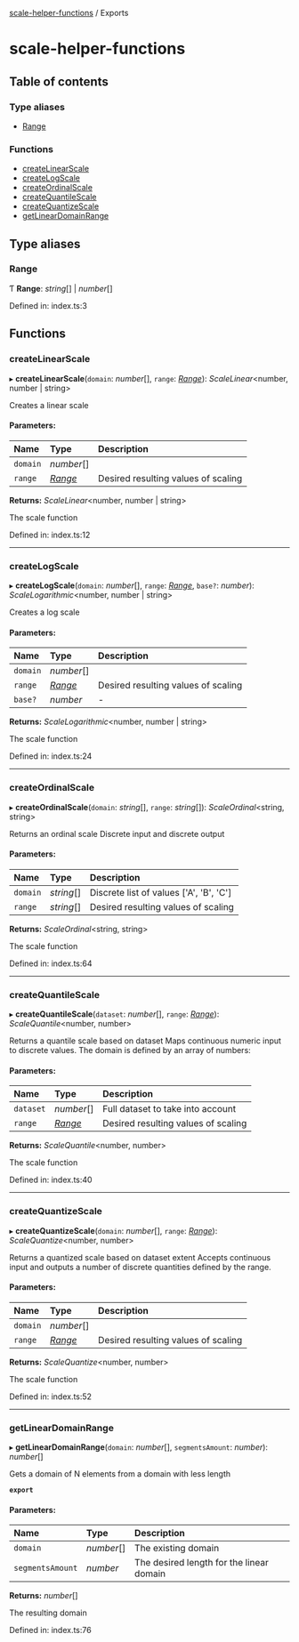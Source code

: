 [scale-helper-functions](README.md) / Exports

# scale-helper-functions

## Table of contents

### Type aliases

- [Range](modules.md#range)

### Functions

- [createLinearScale](modules.md#createlinearscale)
- [createLogScale](modules.md#createlogscale)
- [createOrdinalScale](modules.md#createordinalscale)
- [createQuantileScale](modules.md#createquantilescale)
- [createQuantizeScale](modules.md#createquantizescale)
- [getLinearDomainRange](modules.md#getlineardomainrange)

## Type aliases

### Range

Ƭ **Range**: *string*[] \| *number*[]

Defined in: index.ts:3

## Functions

### createLinearScale

▸ **createLinearScale**(`domain`: *number*[], `range`: [*Range*](modules.md#range)): *ScaleLinear*<number, number \| string\>

Creates a linear scale

#### Parameters:

Name | Type | Description |
:------ | :------ | :------ |
`domain` | *number*[] |  |
`range` | [*Range*](modules.md#range) | Desired resulting values of scaling   |

**Returns:** *ScaleLinear*<number, number \| string\>

The scale function

Defined in: index.ts:12

___

### createLogScale

▸ **createLogScale**(`domain`: *number*[], `range`: [*Range*](modules.md#range), `base?`: *number*): *ScaleLogarithmic*<number, number \| string\>

Creates a log scale

#### Parameters:

Name | Type | Description |
:------ | :------ | :------ |
`domain` | *number*[] |  |
`range` | [*Range*](modules.md#range) | Desired resulting values of scaling   |
`base?` | *number* | - |

**Returns:** *ScaleLogarithmic*<number, number \| string\>

The scale function

Defined in: index.ts:24

___

### createOrdinalScale

▸ **createOrdinalScale**(`domain`: *string*[], `range`: *string*[]): *ScaleOrdinal*<string, string\>

Returns an ordinal scale
Discrete input and discrete output

#### Parameters:

Name | Type | Description |
:------ | :------ | :------ |
`domain` | *string*[] | Discrete list of values ['A', 'B', 'C']   |
`range` | *string*[] | Desired resulting values of scaling   |

**Returns:** *ScaleOrdinal*<string, string\>

The scale function

Defined in: index.ts:64

___

### createQuantileScale

▸ **createQuantileScale**(`dataset`: *number*[], `range`: [*Range*](modules.md#range)): *ScaleQuantile*<number, number\>

Returns a quantile scale based on dataset
Maps continuous numeric input to discrete values. The domain is defined by an array of numbers:

#### Parameters:

Name | Type | Description |
:------ | :------ | :------ |
`dataset` | *number*[] | Full dataset to take into account   |
`range` | [*Range*](modules.md#range) | Desired resulting values of scaling   |

**Returns:** *ScaleQuantile*<number, number\>

The scale function

Defined in: index.ts:40

___

### createQuantizeScale

▸ **createQuantizeScale**(`domain`: *number*[], `range`: [*Range*](modules.md#range)): *ScaleQuantize*<number, number\>

Returns a quantized scale based on dataset extent
Accepts continuous input and outputs a number of discrete quantities defined by the range.

#### Parameters:

Name | Type | Description |
:------ | :------ | :------ |
`domain` | *number*[] |  |
`range` | [*Range*](modules.md#range) | Desired resulting values of scaling   |

**Returns:** *ScaleQuantize*<number, number\>

The scale function

Defined in: index.ts:52

___

### getLinearDomainRange

▸ **getLinearDomainRange**(`domain`: *number*[], `segmentsAmount`: *number*): *number*[]

Gets a domain of N elements from a domain with less length

**`export`** 

#### Parameters:

Name | Type | Description |
:------ | :------ | :------ |
`domain` | *number*[] | The existing domain   |
`segmentsAmount` | *number* | The desired length for the linear domain   |

**Returns:** *number*[]

The resulting domain

Defined in: index.ts:76
